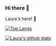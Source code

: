 ### Hi there 👋
Laura's here! :cherry_blossom:




[![Top Langs](https://github-readme-stats.vercel.app/api/top-langs/?username=lauselfe)](https://github.com/lauselfe/github-readme-stats)

[![Laura's github stats](https://github-readme-stats.vercel.app/api?username=lauselfe)](https://github.com/lauselfe/github-readme-stats&count_private=true)

<!--
**lauselfe/lauselfe** is a ✨ _special_ ✨ repository because its `README.md` (this file) appears on your GitHub profile.

Here are some ideas to get you started:

- 🔭 I’m currently working on my Final Postdegree Project!
- 🌱 I’m currently learning ...
- 👯 I’m looking to collaborate on ...
- 🤔 I’m looking for help with ...
- 💬 Ask me about ...
- 📫 How to reach me: ...
- 😄 Pronouns: ...
- ⚡ Fun fact: ...
- 🔭 I’m currently working on my Final Postdegree Project!
-->
